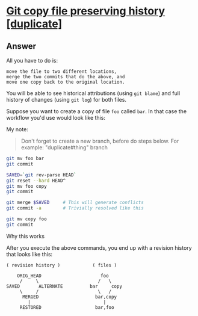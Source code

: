 # [Git copy file preserving history [duplicate]](https://stackoverflow.com/questions/16937359/git-copy-file-preserving-history)

## Answer

All you have to do is:

    move the file to two different locations,
    merge the two commits that do the above, and
    move one copy back to the original location.

You will be able to see historical attributions (using `git blame`) and full history of changes (using `git log`) for both files.

Suppose you want to create a copy of file `foo` called `bar`. In that case the workflow you'd use would look like this:

My note:
> Don't forget to create a new branch, before do steps below.
> For example:
> "duplicate#thing" branch

```bash
git mv foo bar
git commit

SAVED=`git rev-parse HEAD`
git reset --hard HEAD^
git mv foo copy
git commit

git merge $SAVED     # This will generate conflicts
git commit -a        # Trivially resolved like this

git mv copy foo
git commit
```

Why this works

After you execute the above commands, you end up with a revision history that looks like this:

```
( revision history )            ( files )

    ORIG_HEAD                      foo
     /     \                      /   \
SAVED       ALTERNATE          bar     copy
     \     /                      \   /
      MERGED                     bar,copy
        |                           |
     RESTORED                    bar,foo
```
